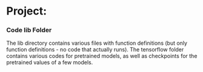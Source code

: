 # Project: 
### Code lib Folder

The lib directory contains various files with function definitions (but only function definitions - no code that actually runs). The tensorflow folder contains various codes for pretrained models, as well as checkpoints for the pretrained values of a few models.

